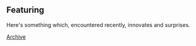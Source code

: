 ## Featuring

Here's something which, encountered recently, innovates and surprises.

[Archive](/pdf/featuredarchive20240104.pdf)

